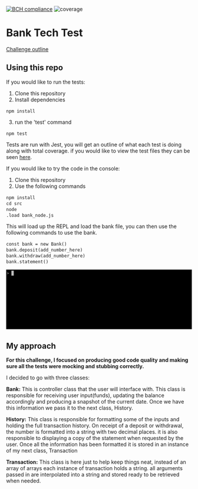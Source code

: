 [![BCH compliance](https://bettercodehub.com/edge/badge/ChrisCooney05/bank_tech_test?branch=master)](https://bettercodehub.com/)
![coverage](https://img.shields.io/badge/coverage-100%25-green)

# Bank Tech Test

[Challenge outline](CHALLENGE.md)

## Using this repo

If you would like to run the tests:

1. Clone this repository
2. Install dependencies

```
npm install
```

3. run the 'test' command

```
npm test
```

Tests are run with Jest, you will get an outline of what each test is doing along with total coverage.
if you would like to view the test files they can be seen [here](src/__test__).

If you would like to try the code in the console:

1. Clone this repository
2. Use the following commands

```
npm install
cd src
node
.load bank_node.js
```

This will load up the REPL and load the bank file, you can then use the following commands to use the bank.

```
const bank = new Bank()
bank.deposit(add_number_here)
bank.withdraw(add_number_here)
bank.statement()
```

![preview](public/bank.gif)

## My approach

**For this challenge, I focused on producing good code quality and making sure all the tests were mocking and stubbing correctly.**


I decided to go with three classes:

**Bank:** This is controller class that the user will interface with. This class is responsible for receiving user input(funds), updating the balance accordingly and producing a snapshot of the current date.
Once we have this information we pass it to the next class, History.

**History:** This class is responsible for formatting some of the inputs and holding the full transaction history. On receipt of a deposit or withdrawal, the number is formatted into a string with two decimal places. it is also responsible to displaying a copy of the statement when requested by the user. Once all the information has been formatted it is stored in an instance of my next class, Transaction

**Transaction:** This class is here just to help keep things neat, instead of an array of arrays each instance of transaction holds a string. all arguments passed in are interpolated into a string and stored ready to be retrieved when needed.
